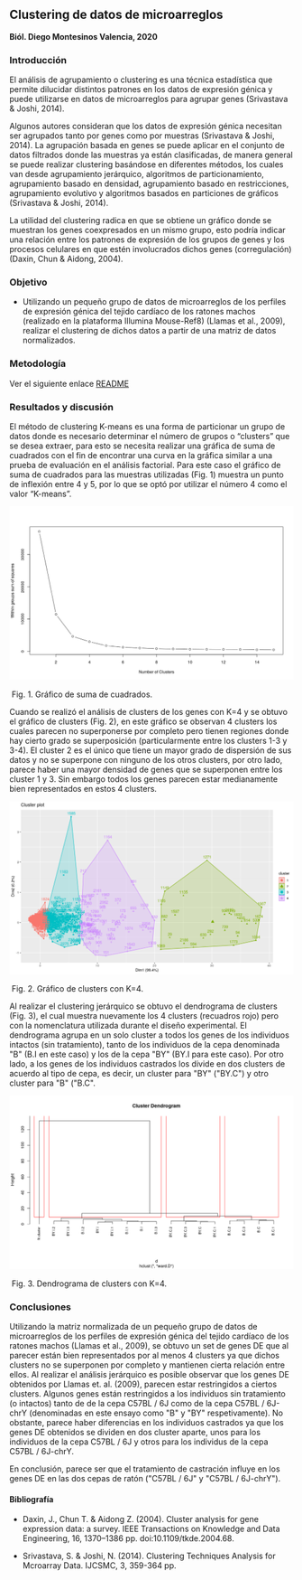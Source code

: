 ## Clustering de datos de microarreglos

**Biól. Diego Montesinos Valencia, 2020**

### Introducción 

El análisis de agrupamiento o clustering es una técnica estadística que permite dilucidar distintos patrones en los datos de expresión génica y puede utilizarse en datos de microarreglos para agrupar genes (Srivastava & Joshi, 2014). 

Algunos autores consideran que los datos de expresión génica necesitan ser agrupados tanto por genes como por muestras (Srivastava & Joshi, 2014). La agrupación basada en genes se puede aplicar en el conjunto de datos filtrados donde las muestras ya están clasificadas, de manera general se puede realizar clustering basándose en diferentes métodos, los cuales van desde agrupamiento jerárquico, algoritmos de particionamiento, agrupamiento basado en densidad, agrupamiento basado en restricciones, agrupamiento evolutivo y algoritmos basados  en particiones de gráficos (Srivastava & Joshi, 2014).

La utilidad del clustering radica en que se obtiene un gráfico donde se muestran los genes coexpresados en un mismo grupo, esto podría indicar una relación entre los patrones de expresión de  los grupos de genes y los procesos celulares en que estén involucrados dichos genes (corregulación) (Daxin, Chun & Aidong, 2004).



### **Objetivo**

- Utilizando un pequeño grupo de datos de microarreglos de los perfiles de expresión génica del tejido cardíaco de los ratones machos (realizado en la plataforma Illumina Mouse-Ref8) (Llamas et al., 2009), realizar el clustering de dichos datos a partir de una matriz de datos normalizados.



### **Metodología**

Ver el siguiente enlace [README](https://github.com/dmephisto/Proyecto_Bionf2020/blob/master/README.md)



### **Resultados y discusión**

El método de clustering K-means es una forma de particionar un grupo de datos donde es necesario determinar el número de grupos o “clusters” que se desea extraer, para esto se necesita realizar una gráfica de suma de cuadrados con el fin de encontrar una curva en la gráfica similar a una prueba de evaluación en el análisis factorial. Para este caso el gráfico de suma de cuadrados para las muestras utilizadas (Fig. 1) muestra un punto de inflexión entre 4 y 5, por lo que se optó por utilizar el número 4 como el valor “K-means”.

![Fig. 1. Gráfico de suma de cuadrados para las muestras y para las sondas](Rplot.png)                                         

​                                                         Fig. 1. Gráfico de suma de cuadrados.



Cuando se realizó el análisis de clusters de los genes con K=4 y se obtuvo el gráfico de clusters (Fig. 2), en este gráfico se observan 4 clusters los cuales parecen no superponerse por completo pero tienen regiones donde hay cierto grado se superposición (particularmente entre los clusters 1-3 y 3-4). El cluster 2 es el único que tiene un mayor grado de dispersión de sus datos y no se superpone con ninguno de los otros clusters, por otro lado, parece haber una mayor densidad de genes que se superponen entre los cluster 1 y 3. Sin embargo todos los genes parecen estar medianamente bien representados en estos 4 clusters.

<img src="Rplot01.png" alt="Fig. 1. Gráfico de suma de cuadrados para las muestras y para las sondas" style="zoom:150%;" />

​                                                           Fig. 2. Gráfico de clusters con K=4.



Al realizar el clustering jerárquico se obtuvo el dendrograma de clusters (Fig. 3), el cual muestra nuevamente los 4 clusters (recuadros rojo) pero con la nomenclatura utilizada durante el diseño experimental. El dendrograma agrupa en un solo cluster a todos los genes de los individuos intactos (sin tratamiento), tanto de los individuos de la cepa denominada "B" (B.I en este caso) y los de la cepa "BY" (BY.I para este caso). Por otro lado, a los genes de los individuos castrados los divide en dos clusters de acuerdo al tipo de cepa, es decir, un cluster para "BY" ("BY.C") y otro cluster para "B" ("B.C".  



![Fig. 1. Gráfico de suma de cuadrados para las muestras y para las sondas](Rplot02.png)

​                                                                 Fig. 3. Dendrograma de clusters con K=4.



### Conclusiones

Utilizando la matriz normalizada de un pequeño grupo de datos de microarreglos de los perfiles de expresión génica del tejido cardíaco de los ratones machos (Llamas et al., 2009), se obtuvo un set de genes DE que al parecer están bien representados por al menos 4 clusters ya que dichos clusters no se superponen por completo y mantienen cierta relación entre ellos.
Al realizar el análisis jerárquico es posible observar que los genes DE obtenidos por Llamas et. al. (2009), parecen estar restringidos a ciertos clusters. Algunos genes están restringidos a los individuos sin tratamiento (o intactos) tanto de de la cepa C57BL / 6J como de la cepa C57BL / 6J-chrY (denominadas en este ensayo como "B" y "BY" respetivamente). No obstante, parece haber diferencias en los individuos castrados ya que los genes DE obtenidos se dividen en dos cluster aparte, unos para los individuos de la cepa  C57BL / 6J y otros para los individus de la cepa C57BL / 6J-chrY.

En conclusión, parece ser que el tratamiento de castración influye en los genes DE en las dos cepas de ratón ("C57BL / 6J" y "C57BL / 6J-chrY").

#### Bibliografía

- Daxin, J., Chun T. & Aidong Z. (2004). Cluster analysis for gene expression data: a survey. IEEE Transactions on Knowledge and Data Engineering, 16, 1370–1386 pp. doi:10.1109/tkde.2004.68.

- Srivastava, S. & Joshi, N. (2014). Clustering Techniques Analysis for Mcroarray Data. IJCSMC, 3, 359-364 pp.
